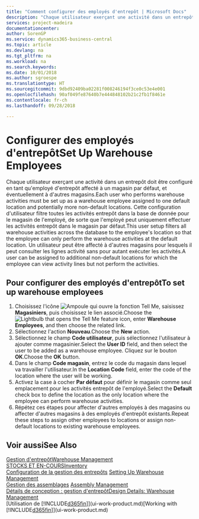 ```yaml
---
title: "Comment configurer des employés d'entrepôt | Microsoft Docs"
description: "Chaque utilisateur exerçant une activité dans un entrepôt doit être configuré en tant qu'employé d'entrepôt affecté à un magasin par défaut, et éventuellement à d'autres magasins."
services: project-madeira
documentationcenter: 
author: SorenGP
ms.service: dynamics365-business-central
ms.topic: article
ms.devlang: na
ms.tgt_pltfrm: na
ms.workload: na
ms.search.keywords: 
ms.date: 10/01/2018
ms.author: sgroespe
ms.translationtype: HT
ms.sourcegitcommit: 9dbd92409ba02281f008246194f3ce0c53e4e001
ms.openlocfilehash: 90af049fe87640b7e444848102b21c2fb1f8461e
ms.contentlocale: fr-ch
ms.lasthandoff: 09/28/2018

---
```

# <a name="set-up-warehouse-employees"></a><span data-ttu-id="c5235-103">Configurer des employés d'entrepôt</span><span class="sxs-lookup"><span data-stu-id="c5235-103">Set Up Warehouse Employees</span></span>
<span data-ttu-id="c5235-104">Chaque utilisateur exerçant une activité dans un entrepôt doit être configuré en tant qu'employé d'entrepôt affecté à un magasin par défaut, et éventuellement à d'autres magasins.</span><span class="sxs-lookup"><span data-stu-id="c5235-104">Each user who performs warehouse activities must be set up as a warehouse employee assigned to one default location and potentially more non-default locations.</span></span> <span data-ttu-id="c5235-105">Cette configuration d'utilisateur filtre toutes les activités entrepôt dans la base de donnée pour le magasin de l'employé, de sorte que l'employé peut uniquement effectuer les activités entrepôt dans le magasin par défaut.</span><span class="sxs-lookup"><span data-stu-id="c5235-105">This user setup filters all warehouse activities across the database to the employee's location so that the employee can only perform the warehouse activities at the default location.</span></span> <span data-ttu-id="c5235-106">Un utilisateur peut être affecté à d'autres magasins pour lesquels il peut consulter les lignes activité sans pour autant exécuter les activités.</span><span class="sxs-lookup"><span data-stu-id="c5235-106">A user can be assigned to additional non-default locations for which the employee can view activity lines but not perform the activities.</span></span>

## <a name="to-set-up-warehouse-employees"></a><span data-ttu-id="c5235-107">Pour configurer des employés d'entrepôt</span><span class="sxs-lookup"><span data-stu-id="c5235-107">To set up warehouse employees</span></span>  
1.  <span data-ttu-id="c5235-108">Choisissez l'icône ![Ampoule qui ouvre la fonction Tell Me](media/ui-search/search_small.png "Dites-moi ce que vous voulez faire"), saisissez **Magasiniers**, puis choisissez le lien associé.</span><span class="sxs-lookup"><span data-stu-id="c5235-108">Choose the ![Lightbulb that opens the Tell Me feature](media/ui-search/search_small.png "Tell me what you want to do") icon, enter **Warehouse Employees**, and then choose the related link.</span></span>  
2. <span data-ttu-id="c5235-109">Sélectionnez l'action **Nouveau**.</span><span class="sxs-lookup"><span data-stu-id="c5235-109">Choose the **New** action.</span></span>  
3. <span data-ttu-id="c5235-110">Sélectionnez le champ **Code utilisateur**, puis sélectionnez l'utilisateur à ajouter comme magasinier.</span><span class="sxs-lookup"><span data-stu-id="c5235-110">Select the **User ID** field, and then select the user to be added as a warehouse employee.</span></span> <span data-ttu-id="c5235-111">Cliquez sur le bouton **OK**.</span><span class="sxs-lookup"><span data-stu-id="c5235-111">Choose the **OK** button.</span></span>  
6.  <span data-ttu-id="c5235-112">Dans le champ **Code magasin**, entrez le code du magasin dans lequel va travailler l'utilisateur.</span><span class="sxs-lookup"><span data-stu-id="c5235-112">In the **Location Code** field, enter the code of the location where the user will be working.</span></span>  
7.  <span data-ttu-id="c5235-113">Activez la case à cocher **Par défaut** pour définir le magasin comme seul emplacement pour les activités entrepôt de l'employé.</span><span class="sxs-lookup"><span data-stu-id="c5235-113">Select the **Default** check box to define the location as the only location where the employee can perform warehouse activities.</span></span>  
8.  <span data-ttu-id="c5235-114">Répétez ces étapes pour affecter d'autres employés à des magasins ou affecter d'autres magasins à des employés d'entrepôt existants.</span><span class="sxs-lookup"><span data-stu-id="c5235-114">Repeat these steps to assign other employees to locations or assign non-default locations to existing warehouse employees.</span></span>  

## <a name="see-also"></a><span data-ttu-id="c5235-115">Voir aussi</span><span class="sxs-lookup"><span data-stu-id="c5235-115">See Also</span></span>  
[<span data-ttu-id="c5235-116">Gestion d'entrepôt</span><span class="sxs-lookup"><span data-stu-id="c5235-116">Warehouse Management</span></span>](warehouse-manage-warehouse.md)  
[<span data-ttu-id="c5235-117">STOCKS ET EN-COURS</span><span class="sxs-lookup"><span data-stu-id="c5235-117">Inventory</span></span>](inventory-manage-inventory.md)  
<span data-ttu-id="c5235-118">[Configuration de la gestion des entrepôts](warehouse-setup-warehouse.md)   </span><span class="sxs-lookup"><span data-stu-id="c5235-118">[Setting Up Warehouse Management](warehouse-setup-warehouse.md)   </span></span>  
<span data-ttu-id="c5235-119">[Gestion des assemblages](assembly-assemble-items.md)  </span><span class="sxs-lookup"><span data-stu-id="c5235-119">[Assembly Management](assembly-assemble-items.md)  </span></span>  
[<span data-ttu-id="c5235-120">Détails de conception : gestion d'entrepôt</span><span class="sxs-lookup"><span data-stu-id="c5235-120">Design Details: Warehouse Management</span></span>](design-details-warehouse-management.md)  
<span data-ttu-id="c5235-121">[Utilisation de [!INCLUDE[d365fin](includes/d365fin_md.md)]](ui-work-product.md)</span><span class="sxs-lookup"><span data-stu-id="c5235-121">[Working with [!INCLUDE[d365fin](includes/d365fin_md.md)]](ui-work-product.md)</span></span>  


